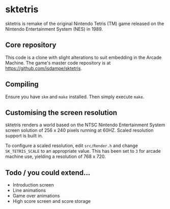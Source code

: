 # sktetris

sktetris is remake of the original Nintendo Tetris (TM) game released on the
Nintendo Entertainment System (NES) in 1989.

## Core repository

This code is a clone with slight alterations to suit embedding in the Arcade Machine. 
The game's master code repository is at https://github.com/isdampe/sktetris.

## Compiling

Ensure you have `skm` and `make` installed. Then simply execute `make`.

## Customising the screen resolution

sktetris renders a world based on the NTSC Nintendo Entertainment System
screen solution of 256 x 240 pixels running at 60HZ. Scaled resolution support is built in.

To configure a scaled resolution, edit `src/Render.h` and change `SK_TETRIS_SCALE` to an appropriate value. This has been set to `3` for arcade machine use, yielding a resolution of 768 x 720.

## Todo / you could extend...

- Introduction screen
- Line animations
- Game over animations
- High score screen and score storage